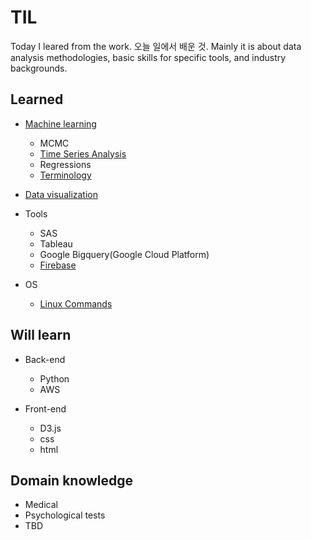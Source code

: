 # TIL

Today I leared from the work. 오늘 일에서 배운 것. Mainly it is about data analysis methodologies, basic skills for specific tools, and industry backgrounds.  


Learned 
--------
  * [Machine learning](https://github.com/Aliceleeme/TIL/blob/master/DataScience/MachineLearning/understanding-machine-learning.md)
    * MCMC
    * [Time Series Analysis](https://github.com/Aliceleeme/TIL/blob/master/DataScience/MachineLearning/Time-series-analysis.md) 
    * Regressions 
    * [Terminology](https://github.com/Aliceleeme/TIL/blob/master/DataScience/MachineLearning/Machine-Learning-terms.md)
    
  * [Data visualization](https://github.com/Aliceleeme/TIL/blob/master/DataScience/data-visualization-catalog.md) 
  
  * Tools
    * SAS
    * Tableau
    * Google Bigquery(Google Cloud Platform)
    * [Firebase](https://github.com/Aliceleeme/TIL/blob/master/DataScience/Firebase-and-data-analysis.md) 
    
  * OS
    * [Linux Commands](https://github.com/Aliceleeme/TIL/blob/master/OS/Basic-Linux-command-list.md)



Will learn
-----------
  * Back-end
    * Python
    * AWS
    
  * Front-end
    * D3.js
    * css
    * html 


Domain knowledge
-----------
  * Medical
  * Psychological tests 
  * TBD
  
